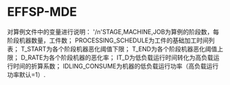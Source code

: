 # EFFSP-MDE
对算例文件中的变量进行说明：
'/n'STAGE,MACHINE,JOB为算例的阶段数，每阶段机器数量，工件数；
PROCESSING_SCHEDULE为工件的基础加工时间列表；
T_START为各个阶段机器恶化阈值下限；
T_END为各个阶段机器恶化阈值上限；
D_RATE为各个阶段机器的恶化率；
IT_D为低负载运行时间转化为高负载运行时间的折算系数；
IDLING_CONSUME为机器的低负载运行功率（高负载运行功率默认=1）.

